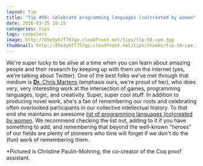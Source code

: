 ```yaml
---
layout: tip
title: "Tip #59: Celebrate programming languages (co)created by women"
date: 2016-03-25 10:15
categories: tips
tags: computers
image: http://d5e3yh7f757go.cloudfront.net/tips/tip-58-cpm.jpg
thumbnail: http://d5e3yh7f757go.cloudfront.net/tips/thumbs/tip-58-cpm.jpg
---
```

We're super lucky to be alive at a time when you can learn about amazing people and their research by keeping up with them on the internet (yes, we're talking about Twitter). One of the best folks we've met through that medium is <a href="http://www.cs.cmu.edu/~cmartens/">**Dr.** Chris Martens</a> (emphasis ours, we're proud of her), who does very, very interesting work at the intersection of games, programming languages, logic, and creativity. Super, super cool stuff. In addition to producing novel work, she's a fan of remembering our roots and celebrating often overlooked participants in our collective intellectual history. To that end she maintains an awesome <a href="http://tinyurl.com/pls-by-women">list of programming languages (co)created by women</a>. We recommend checking the list out, adding to it if you have something to add, and remembering that beyond the well-known "heroes" of our fields are plenty of pioneers who time will forget if we don't do the (fun) work of remembering them.

*Pictured is Christine Paulin-Mohring, the co-creator of the Coq proof assistant.</a>
